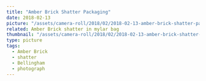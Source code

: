 ```yaml
---
title: "Amber Brick Shatter Packaging"
date: 2018-02-13
picture: "/assets/camera-roll/2018/02/2018-02-13-amber-brick-shatter-packaging/20180213_175424841_iOS.jpg"
related: Amber Brick shatter in mylar bag
thumbnail: "/assets/camera-roll/2018/02/2018-02-13-amber-brick-shatter-packaging/20180213_175424841_iOS-thumbnail.jpg"
type: picture
tags:
  - Amber Brick
  - shatter
  - Bellingham
  - photograph
---
```


